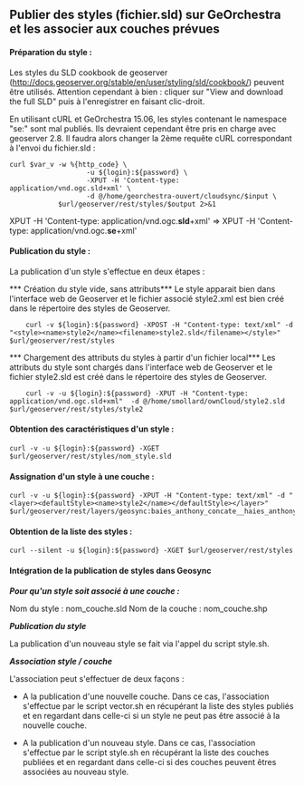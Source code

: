 Publier des styles (fichier.sld) sur GeOrchestra et les associer aux couches prévues
--

#### Préparation du style :

Les styles du SLD cookbook de geoserver (http://docs.geoserver.org/stable/en/user/styling/sld/cookbook/)  peuvent être utilisés. Attention cependant à bien : cliquer sur "View and download the full SLD" puis à l'enregistrer en faisant clic-droit.

En utilisant cURL et GeOrchestra 15.06, les styles contenant le namespace "se:" sont mal publiés. Ils devraient cependant être pris en charge avec geoserver 2.8. Il faudra alors changer la 2ème requête cURL correspondant à l'envoi du fichier.sld :

	curl $var_v -w %{http_code} \
	                   -u ${login}:${password} \
	                   -XPUT -H 'Content-type: application/vnd.ogc.sld+xml' \
	                   -d @/home/georchestra-ouvert/cloudsync/$input \
	            $url/geoserver/rest/styles/$output 2>&1
XPUT -H 'Content-type: application/vnd.ogc.**sld**+xml' => XPUT -H 'Content-type: application/vnd.ogc.**se**+xml'

#### Publication du style :

La publication d'un style s'effectue en deux étapes :

*** Création du style vide, sans attributs***
Le style apparait bien dans l'interface web de Geoserver et le fichier associé style2.xml est bien créé dans le répertoire des styles de Geoserver.

		curl -v ${login}:${password} -XPOST -H "Content-type: text/xml" -d "<style><name>style2</name><filename>style2.sld</filename></style>" $url/geoserver/rest/styles

*** Chargement des attributs du styles à partir d'un fichier local***
Les attributs du style sont chargés dans l'interface web de Geoserver et le fichier style2.sld est créé dans le répertoire des styles de Geoserver.

		curl -v -u ${login}:${password} -XPUT -H "Content-type: application/vnd.ogc.sld+xml"  -d @/home/smollard/ownCloud/style2.sld $url/geoserver/rest/styles/style2


#### Obtention des caractéristiques d'un style :

	curl -v -u ${login}:${password} -XGET $url/geoserver/rest/styles/nom_style.sld

#### Assignation d'un style à une couche :

	curl -v -u ${login}:${password} -XPUT -H "Content-type: text/xml" -d "<layer><defaultStyle><name>style2</name></defaultStyle></layer>"  $url/geoserver/rest/layers/geosync:baies_anthony_concate__haies_anthony_concate

#### Obtention de la liste des styles :

	curl --silent -u ${login}:${password} -XGET $url/geoserver/rest/styles

#### Intégration de la publication de styles dans Geosync

***Pour qu'un style soit associé à une couche :***

Nom du style : nom_couche.sld
Nom de la couche : nom_couche.shp

***Publication du style***

La publication d'un nouveau style se fait via l'appel du script style.sh. 

***Association style / couche***

L'association peut s'effectuer de deux façons :

- A la publication d'une nouvelle couche. Dans ce cas, l'association s'effectue par le script vector.sh en récupérant la liste des styles publiés et en regardant dans celle-ci si un style ne peut pas être associé à la nouvelle couche.

- A la publication d'un nouveau style. Dans ce cas, l'association s'effectue par le script style.sh en récupérant la liste des couches publiées et en regardant dans celle-ci si des couches peuvent êtres associées au nouveau style.



